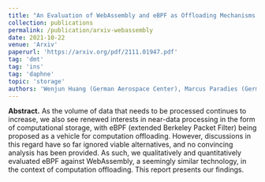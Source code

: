 ```yaml
---
title: "An Evaluation of WebAssembly and eBPF as Offloading Mechanisms in the Context of Computational Storage"
collection: publications
permalink: /publication/arxiv-webassembly
date: 2021-10-22
venue: 'Arxiv'
paperurl: 'https://arxiv.org/pdf/2111.01947.pdf'
tag: 'dmt'
tag: 'ins'
tag: 'daphne'
topic: 'storage'
authors: 'Wenjun Huang (German Aerospace Center), Marcus Paradies (German Aerospace Center)'
---
```


**Abstract.** As the volume of data that needs to be processed continues to increase, we also see renewed interests in near-data processing in the form of computational storage, with eBPF (extended Berkeley Packet Filter) being proposed as a vehicle for computation offloading. However, discussions in this regard have so far ignored viable alternatives, and no convincing analysis has been provided. As such, we qualitatively and quantitatively evaluated eBPF against WebAssembly, a seemingly similar technology, in the context of computation offloading. This report presents our findings.
